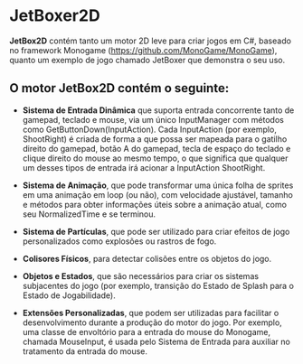 # JetBoxer2D

**JetBox2D**  contém tanto um motor 2D leve para criar jogos em C#, baseado no framework Monogame (https://github.com/MonoGame/MonoGame), quanto um exemplo de jogo chamado JetBoxer que demonstra o seu uso.


## O motor JetBox2D contém o seguinte: ##

- **Sistema de Entrada Dinâmica** que suporta entrada concorrente tanto de gamepad, teclado e mouse, via um único InputManager com métodos como GetButtonDown(InputAction). Cada InputAction (por exemplo, ShootRight) é criada de forma a que possa ser mapeada para o gatilho direito do gamepad, botão A do gamepad, tecla de espaço do teclado e clique direito do mouse ao mesmo tempo, o que significa que qualquer um desses tipos de entrada irá acionar a InputAction ShootRight.

- **Sistema de Animação**, que pode transformar uma única folha de sprites em uma animação em loop (ou não), com velocidade ajustável, tamanho e métodos para obter informações úteis sobre a animação atual, como seu NormalizedTime e se terminou.

- **Sistema de Partículas**, que pode ser utilizado para criar efeitos de jogo personalizados como explosões ou rastros de fogo.

- **Colisores Físicos**, para detectar colisões entre os objetos do jogo.

- **Objetos e Estados**, que são necessários para criar os sistemas subjacentes do jogo (por exemplo, transição do Estado de Splash para o Estado de Jogabilidade).

- **Extensões Personalizadas**, que podem ser utilizadas para facilitar o desenvolvimento durante a produção do motor do jogo. Por exemplo, uma classe de envoltório para a entrada do mouse do Monogame, chamada MouseInput, é usada pelo Sistema de Entrada para auxiliar no tratamento da entrada do mouse.
